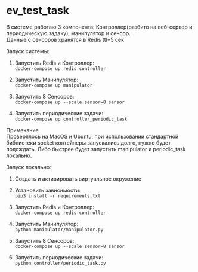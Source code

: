 # ev_test_task

В системе работаю 3 компонента: Контроллер(разбито на веб-сервер и периодическую задачу), манипулятор и сенсор.  
Данные с сенсоров хранятся в  Redis ttl=5 сек

Запуск системы:

1. Запустить Redis и Контроллер:  
``` docker-compose up redis controller ```

2. Запустить Манипулятор:  
``` docker-compose up manipulator ```

3. Запустить 8 Сенсоров:  
``` docker-compose up --scale sensor=8 sensor ```

4. Запустить периодические задачи:  
``` docker-compose up controller_periodic_task ```


Примечание  
Проверялось на MacOS и Ubuntu, при использовании стандартной библиотеки socket контейнеры запускались долго, нужно будет подождать.
Либо быстрее будет запустить manipulator и periodic_task локально.

Запуск локально:

1. Создать и активировать виртуальное окружение

2. Установить зависимости:  
``` pip3 install -r requirements.txt ```

3. Запустить Redis и Контроллер:  
``` docker-compose up redis controller ```

2. Запустить Манипулятор:  
``` python manipulator/manipulator.py ```

3. Запустить 8 Сенсоров:  
``` docker-compose up --scale sensor=8 sensor ```

4. Запустить периодические задачи:  
``` python controller/periodic_task.py ```
